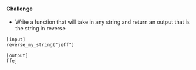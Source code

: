 #### Challenge

* Write a function that will take in any string and return an output that is the string in reverse

```
[input]
reverse_my_string("jeff")

[output]
ffej
```
